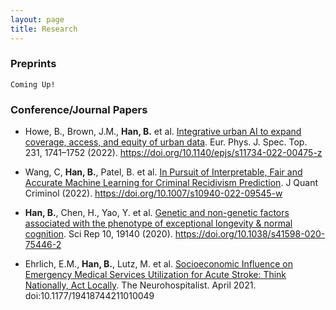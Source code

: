 ```yaml
---
layout: page
title: Research
---
```


### Preprints

`Coming Up!`

### Conference/Journal Papers

- Howe, B., Brown, J.M., **Han, B.** et al. [Integrative urban AI to expand coverage, access, and equity of urban data](https://link.springer.com/article/10.1140/epjs/s11734-022-00475-z#citeas). Eur. Phys. J. Spec. Top. 231, 1741–1752 (2022). https://doi.org/10.1140/epjs/s11734-022-00475-z

- Wang, C, **Han, B.**, Patel, B. et al. [In Pursuit of Interpretable, Fair and Accurate Machine Learning for Criminal Recidivism Prediction](https://link.springer.com/article/10.1007/s10940-022-09545-w). J Quant Criminol (2022). https://doi.org/10.1007/s10940-022-09545-w

- **Han, B.**, Chen, H., Yao, Y. et al. [Genetic and non-genetic factors associated with the phenotype of exceptional longevity & normal cognition](https://www.nature.com/articles/s41598-020-75446-2). Sci Rep 10, 19140 (2020). https://doi.org/10.1038/s41598-020-75446-2

- Ehrlich, E.M., **Han, B.**, Lutz, M. et al. [Socioeconomic Influence on Emergency Medical Services Utilization for Acute Stroke: Think Nationally, Act Locally](https://journals.sagepub.com/doi/abs/10.1177/19418744211010049). The Neurohospitalist. April 2021. doi:10.1177/19418744211010049
